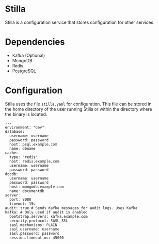 # Stilla
Stilla is a configuration service that stores configuration for other services. 

# Dependencies 
* Kafka (Optional)
* MongoDB
* Redis
* PostgreSQL

# Configuration
Stilla uses the file `stilla.yaml` for configuration. This file can be stored in the home directory of the user running Stilla or within the directory where the binary is located. 
```
---
environment: "dev"
database:
  username: username
  password: password
  host: psql.example.com
  name: dbname
cache:
  type: "redis"
  host: redis.example.com
  username: username
  password: password
docdb:
  username: username
  password: password
  host: mongodb.example.com
  name: documentdb
server:
  port: 8080
  timeout: 15s
audit: true # Sends Kafka messages for audit logs. Uses Kafka
kafka: # Only used if audit is enabled
  bootstrap.servers: kafka.example.com
  security.protocol: SASL_SSL
  sasl.mechanisms: PLAIN
  sasl.username: username
  sasl.password: password
  session.timeout.ms: 45000
```
